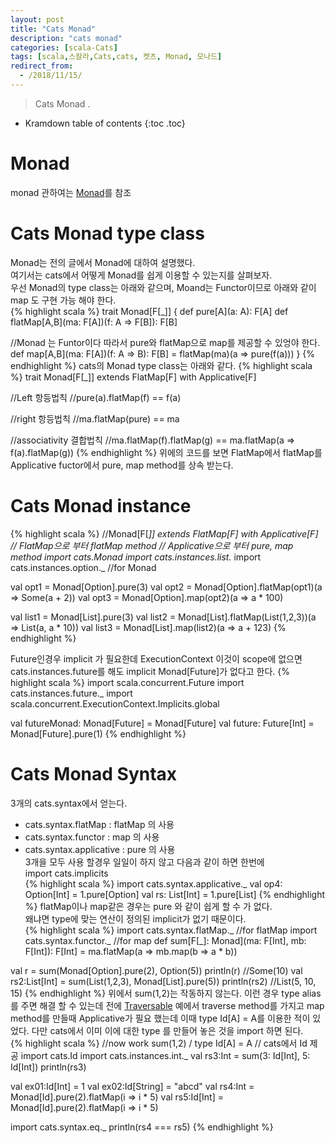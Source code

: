 ```yaml
---
layout: post
title: "Cats Monad"
description: "cats monad"
categories: [scala-Cats]
tags: [scala,스칼라,Cats,cats, 켓츠, Monad, 모나드]
redirect_from:
  - /2018/11/15/
---
```


> Cats Monad .
>

* Kramdown table of contents
{:toc .toc}

# Monad
monad 관하여는 
[Monad](https://sslee05.github.io/blog/2017/09/11/scala-monad/)를 참조  

#  Cats Monad type class
Monad는 전의 글에서 Monad에 대하여 설명했다.  
여기서는 cats에서 어떻게 Monad를 쉽게 이용할 수 있는지를 살펴보자.  
우선 Monad의 type class는 아래와 같으며, Moand는 Functor이므로 아래와 같이 map 도 구현 가능 해야 한다.  
{% highlight scala %}
trait Monad[F[_]] {
 def pure[A](a: A): F[A]
 def flatMap[A,B](ma: F[A])(f: A => F[B]): F[B]

 //Monad 는 Funtor이다 따라서 pure와 flatMap으로 map를 제공할 수 있엉야 한다.
 def map[A,B](ma: F[A])(f: A => B): F[B] = flatMap(ma)(a => pure(f(a)))
}
{% endhighlight %}
cats의 Monad type class는 아래와 같다.
{% highlight scala %}
trait Monad[F[_]] extends FlatMap[F] with Applicative[F]

//Left 항등법칙 
//pure(a).flatMap(f) == f(a)

//right 항등법칙 
//ma.flatMap(pure) == ma

//associativity 결합법칙
//ma.flatMap(f).flatMap(g) == ma.flatMap(a => f(a).flatMap(g))
{% endhighlight %}
위에의 코드를 보면 FlatMap에서 flatMap를  Applicative fuctor에서 pure, map method를 상속 받는다.  

# Cats Monad instance
{% highlight scala %}
//Monad[F[_]] extends FlatMap[F] with Applicative[F]
// FlatMap으로 부터 flatMap method
// Applicative으로 부터 pure, map method
import cats.Monad
import cats.instances.list._
import cats.instances.option._ //for Monad

val opt1 = Monad[Option].pure(3)
val opt2 = Monad[Option].flatMap(opt1)(a => Some(a + 2))
val opt3 = Monad[Option].map(opt2)(a => a * 100)

val list1 = Monad[List].pure(3)
val list2 = Monad[List].flatMap(List(1,2,3))(a => List(a, a * 10))
val list3 = Monad[List].map(list2)(a => a + 123)
{% endhighlight %}

Future인경우 implicit 가 필요한데 ExecutionContext 이것이 scope에 없으면  
cats.instances.future를 해도 implicit Monad\[Future\]가 없다고 한다.
{% highlight scala %}
import scala.concurrent.Future
import cats.instances.future._
import scala.concurrent.ExecutionContext.Implicits.global

val futureMonad: Monad[Future] = Monad[Future]
val future: Future[Int] = Monad[Future].pure(1)
{% endhighlight %}

# Cats Monad Syntax
3개의 cats.syntax에서 얻는다.  
 - cats.syntax.flatMap : flatMap 의 사용   
 - cats.syntax.functor : map 의 사용  
 - cats.syntax.applicative : pure 의 사용  
3개을 모두 사용 할경우 일일이 하지 않고 다음과 같이 하면 한번에  
import cats.implicits  
{% highlight scala %}
import cats.syntax.applicative._
val op4: Option[Int] = 1.pure[Option]
val rs: List[Int] = 1.pure[List]
{% endhighlight %}
flatMap이나 map같은 경우는 pure 와 같이 쉽게 할 수 가 없다.  
왜냐면 type에 맞는 연산이 정의된 implicit가 없기 때문이다.  
{% highlight scala %}
import cats.syntax.flatMap._ //for flatMap
import cats.syntax.functor._ //for map
def sum[F[_]: Monad](ma: F[Int], mb: F[Int]): F[Int] =
  ma.flatMap(a => mb.map(b => a * b))

val r = sum(Monad[Option].pure(2), Option(5))
println(r)
//Some(10)
val rs2:List[Int] = sum(List(1,2,3), Monad[List].pure(5))
println(rs2)
//List(5, 10, 15)
{% endhighlight %}
위에서 sum(1,2)는 작동하지 않는다. 이런 경우 type alias를 주면 해결 할 수 있는데 전에 [Traversable](https://sslee05.github.io/blog/2017/09/17/scala-traverse-functor/) 예에서 traverse method를 가지고 map method를 만들때 Applicative가 필요 했는데 이때 type Id\[A\] = A를 이용한 적이 있었다. 다만 cats에서 이미 이에 대한 type 를 만들어 놓은 것을 import 하면 된다.  
{% highlight scala %}
//now work sum(1,2)
/ type Id[A] = A
// cats에서 Id 제공
import cats.Id
import cats.instances.int._
val rs3:Int = sum(3: Id[Int], 5: Id[Int])
println(rs3)

val ex01:Id[Int] = 1
val ex02:Id[String] = "abcd"
val rs4:Int = Monad[Id].pure(2).flatMap(i => i * 5)
val rs5:Id[Int] = Monad[Id].pure(2).flatMap(i => i * 5)

import cats.syntax.eq._
println(rs4 === rs5)
{% endhighlight %}

[^1]: This is a footnote.

[kramdown]: https://kramdown.gettalong.org/
[Simple Texture]: https://github.com/yizeng/jekyll-theme-simple-texture
